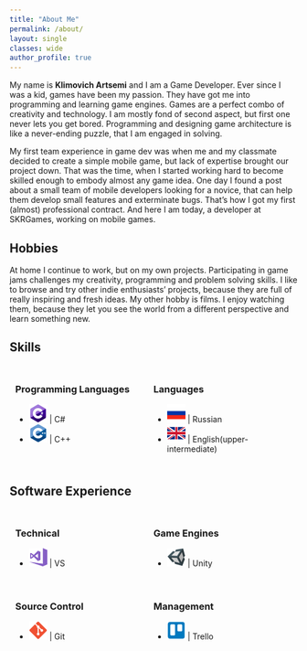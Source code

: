 ```yaml
---
title: "About Me"
permalink: /about/
layout: single
classes: wide
author_profile: true
---
```


<style>
  .container {
    margin: auto;
    padding: 10px;
  }

  .left {
    width: 50%;
    float: left;
  }

  .right {
    margin-left: 50%;
}
</style>

<p>
My name is <b>Klimovich Artsemi</b> and I am a Game Developer. 
Ever since I was a kid, games have been my passion. They have got me into programming and learning game engines. Games are a perfect combo of creativity and technology. I am mostly fond of second aspect, but first one never lets you get bored. Programming and designing game architecture is like a never-ending puzzle, that I am engaged in solving.

My first team experience in game dev was when me and my classmate decided to create a simple mobile game, but lack of expertise brought our project down. That was the time, when I started working hard to become skilled enough to embody almost any game idea. One day I found a post about a small team of mobile developers looking for a novice, that can help them develop small features and exterminate bugs. That’s how I got my first (almost) professional contract. And here I am today, a developer at SKRGames, working on mobile games. 
</p>

<h2>Hobbies</h2>
<p>
At home I continue to work, but on my own projects. Participating in game jams challenges my creativity, programming and problem solving skills. I like to browse and try other indie enthusiasts’ projects, because they are full of really inspiring and fresh ideas. My other hobby is films. I enjoy watching them, because they let you see the world from a different perspective and learn something new.
</p>

<h2>Skills</h2>
<div class="container">
  <div class="left">
     <h3>Programming Languages</h3>
     <ul>
      <li><img style="height:32px;width:32px;" src="/images/csharp-icon128x128.png"> | C#</li>
      <li><img style="height:32px;width:32px;" src="/images/cpp-icon128x128.png"> | C++</li>
     </ul>
  </div>
  <div class="right">
  <h3>Languages</h3>
  <ul>
   <li><img style="height:32px;width:32px;" src="/images/russian-flag128x128.png"> | Russian</li>
   <li><img style="height:32px;width:32px;" src="/images/gbr-flag128x128.png"> | English(upper-intermediate)</li>
  </ul>
  </div>
</div>

<h2>Software Experience</h2>
<div class="container">
  <div class="left">
     <h3>Technical</h3>
     <ul>
      <li><img style="height:32px;width:32px;" src="/images/vs-icon128x128.png"> | VS</li>
     </ul>
  </div>
  <div class="right">
  <h3>Game Engines</h3>
  <ul>
   <li><img style="height:32px;width:32px;" src="/images/unity3d-icon128x128.png"> | Unity</li>
  </ul>
  </div>
</div>

<div class="container">
  <div class="left">
     <h3>Source Control</h3>
     <ul>
      <li><img style="height:32px;width:32px;" src="/images/git-icon128x128.png"> | Git</li>
     </ul>
  </div>
  <div class="right">
  <h3>Management</h3>
  <ul>
   <li><img style="height:32px;width:32px;" src="/images/trello-icon128x128.png"> | Trello</li>
  </ul>
  </div>
</div>
